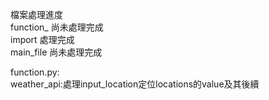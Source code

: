 檔案處理進度  
	function_	尚未處理完成  
	import		處理完成  
	main_file		尚未處理完成  

function.py:  
	weather_api:處理input_location定位locations的value及其後續